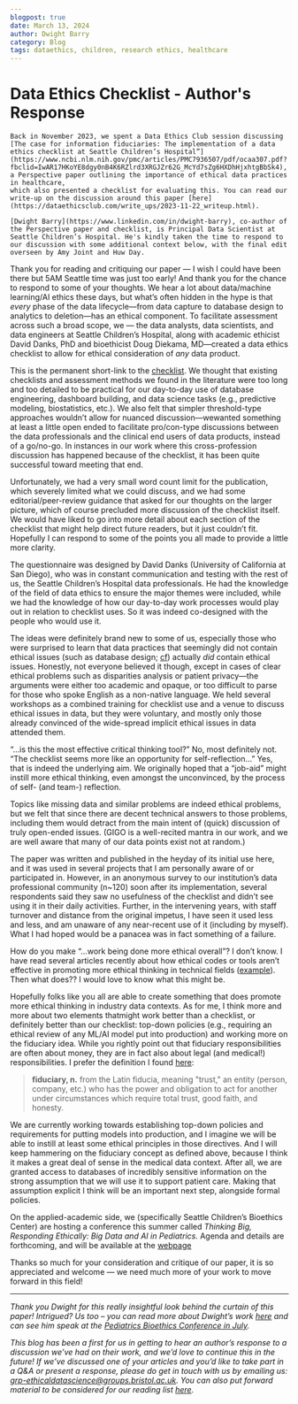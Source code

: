 ```yaml
---
blogpost: true
date: March 13, 2024
author: Dwight Barry
category: Blog
tags: dataethics, children, research ethics, healthcare
---
```


# Data Ethics Checklist - Author's Response

```{admonition} What's this? 
Back in November 2023, we spent a Data Ethics Club session discussing [The case for information fiduciaries: The implementation of a data ethics checklist at Seattle Children’s Hospital”](https://www.ncbi.nlm.nih.gov/pmc/articles/PMC7936507/pdf/ocaa307.pdf?fbclid=IwAR17HKoYE8dgy0nB4K6RZlrd3XRGJZr62G_McYd7sZg6HXDhHjxhtgBbSk4), a Perspective paper outlining the importance of ethical data practices in healthcare,
which also presented a checklist for evaluating this. You can read our write-up on the discussion around this paper [here](https://dataethicsclub.com/write_ups/2023-11-22_writeup.html).

[Dwight Barry](https://www.linkedin.com/in/dwight-barry), co-author of the Perspective paper and checklist, is Principal Data Scientist at Seattle Children’s Hospital. He's kindly taken the time to respond to our discussion with some additional context below, with the final edit overseen by Amy Joint and Huw Day.
```

Thank you for reading and critiquing our paper — I wish I could have been there but 5AM Seattle time was just too early! And thank you for the chance to respond to some of your thoughts. We hear a lot about data/machine learning/AI ethics these days, but what’s often hidden in the
hype is that *every* phase of the data lifecycle—from data capture to database design to analytics to deletion—has an ethical component. To facilitate assessment across such a broad scope, we — the data analysts, data scientists, and data engineers at Seattle Children’s Hospital, along with academic ethicist David Danks, PhD and bioethicist Doug Diekama, MD—created a data ethics checklist to allow for ethical consideration of *any* data product.

This is the permanent short-link to the [checklist](https://is.gd/dataethics). We thought that existing checklists and assessment methods we found in the literature were too long and too detailed to be practical for our day-to-day use of database engineering, dashboard building, and data science tasks (e.g., predictive modeling, biostatistics, etc.). We also felt that simpler threshold-type approaches wouldn’t allow for nuanced discussion—wewanted something at least a little open ended to facilitate pro/con-type discussions between
the data professionals and the clinical end users of data products, instead of a go/no-go. In instances in our work where this cross-profession discussion has happened because of the checklist, it has been quite successful toward meeting that end.

Unfortunately, we had a very small word count limit for the publication, which severely limited what we could discuss, and we had some editorial/peer-review guidance that asked for our thoughts on the larger picture, which of course precluded more discussion of the checklist itself. We would have liked to go into more detail about each section of the checklist that might help direct future readers, but it just couldn’t fit. Hopefully I can respond to some of the points
you all made to provide a little more clarity.

The questionnaire was designed by David Danks (University of California at San Diego), who was in constant communication and testing with the rest of us, the Seattle Children’s Hospital data professionals. He had the knowledge of the field of data ethics to ensure the major themes were included, while we had the knowledge of how our day-to-day work processes would play out in relation to checklist uses. So it was indeed co-designed with the people who would use it.

The ideas were definitely brand new to some of us, especially those who were surprised to learn that data practices that seemingly did not contain ethical issues (such as database design; [cf](https://doi.org/10.1080/15358593.2021.1934521)) actually *did* contain ethical issues. Honestly, not everyone believed it though, except in cases of clear ethical problems such as disparities analysis or patient privacy—the arguments were either too academic and opaque, or too difficult to parse for those who spoke English as a non-native language. We held several workshops as a combined training for checklist use and a venue to discuss ethical issues in data, but they were voluntary, and mostly only those already convinced of the wide-spread implicit ethical issues in data attended them.

“…is this the most effective critical thinking tool?” No, most definitely not. “The checklist seems more like an opportunity for self-reflection…” Yes, that is indeed the underlying aim. We originally hoped that a “job-aid” might instill more ethical thinking, even amongst the unconvinced, by the process of self- (and team-) reflection.

Topics like missing data and similar problems are indeed ethical problems, but we felt that since there are decent technical answers to those problems, including them would detract from the main intent of (quick) discussion of truly open-ended issues. (GIGO is a well-recited mantra in our work, and we are well aware that many of our data points exist not at random.)

The paper was written and published in the heyday of its initial use here, and it was used in several projects that I am personally aware of or participated in. However, in an anonymous survey to our institution’s data professional community (n~120) soon after its implementation,
several respondents said they saw no usefulness of the checklist and didn’t see using it in their daily activities. Further, in the intervening years, with staff turnover and distance from the original impetus, I have seen it used less and less, and am unaware of any near-recent use of it
(including by myself). What I had hoped would be a panacea was in fact something of a failure.

How do you make “…work being done more ethical overall”? I don’t know. I have read several articles recently about how ethical codes or tools aren’t effective in promoting more ethical
thinking in technical fields ([example](https://doi.org/10.1145/3236024.3264833)). Then what does?? I would love to know what this might be.

Hopefully folks like you all are able to create something that does promote more ethical thinking in industry data contexts. As for me, I think more and more about two elements thatmight work better than a checklist, or definitely better than our checklist: top-down policies
(e.g., requiring an ethical review of any ML/AI model put into production) and working more on the fiduciary idea. While you rightly point out that fiduciary responsibilities are often about
money, they are in fact also about legal (and medical!) responsibilities. I prefer the definition I found [here](https://dictionary.law.com/Default.aspx?selected=744):

>  **fiduciary, n.**
>  from the Latin fiducia, meaning &quot;trust,&quot; an entity (person, company, etc.) who has the power and obligation to act for another under circumstances which require total trust, good faith, and honesty. 

We are currently working towards establishing top-down policies and requirements for putting models into production, and I imagine we will be able to instill at least some ethical principles in those directives. And I will keep hammering on the fiduciary concept as defined above, because I think it makes a great deal of sense in the medical data context. After all, we are granted
access to databases of incredibly sensitive information on the strong assumption that we will use it to support patient care. Making that assumption explicit I think will be an important next step, alongside formal policies.

On the applied-academic side, we (specifically Seattle Children’s Bioethics Center) are hosting a conference this summer called *Thinking Big, Responding Ethically: Big Data and AI in Pediatrics.* Agenda and details are forthcoming, and will be available at the [webpage](https://www.seattlechildrens.org/research/centers-programs/bioethics/events/pediatric-bioethics-conference/)

Thanks so much for your consideration and critique of our paper, it is so appreciated and welcome — we need much more of your work to move forward in this field!

---

*Thank you Dwight for this really insightful look behind the curtain of this paper! Intrigued? Us too – you can read more about Dwight’s work [here](https://www.linkedin.com/in/dwight-barry) and can see him speak at the [Pediatrics Bioethics Conference in July](https://www.seattlechildrens.org/research/centers-programs/bioethics/events/pediatric-bioethics-conference/).*

*This blog has been a first for us in getting to hear an author’s response to a discussion we’ve had on their work, and we’d love to continue this in the future! If we’ve discussed one of your articles and you’d like to take part in a Q&A or present a response, please do get in touch with
us by emailing us: grp-ethicaldatascience@groups.bristol.ac.uk. You can also put forward material to be considered for our reading list [here](https://dataethicsclub.com/reading-list-suggestions.html).*
